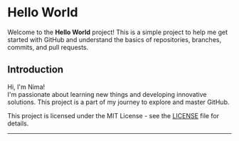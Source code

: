 
# Hello World

Welcome to the **Hello World** project! This is a simple project to help me get started with GitHub and understand the basics of repositories, branches, commits, and pull requests.

## Introduction

Hi, I'm Nima!  
I'm passionate about learning new things and developing innovative solutions. This project is a part of my journey to explore and master GitHub.

This project is licensed under the MIT License - see the [LICENSE](LICENSE) file for details.

---
